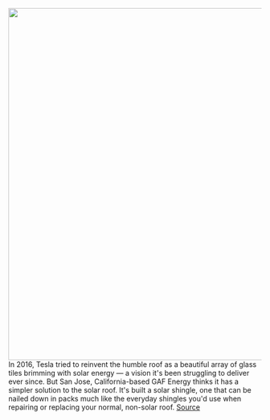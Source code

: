 <img src='https://cdn.vox-cdn.com/thumbor/kxGkaaINDbHkEmeSQIkmwb3jkL4=/0x0:1152x780/1200x800/filters:focal(484x298:668x482)/cdn.vox-cdn.com/uploads/chorus_image/image/70343842/Timberline_Solar_PK_ALP_210310_1904_rgb.0.jpg' width='700px' /><br/>
In 2016, Tesla tried to reinvent the humble roof as a beautiful array of glass tiles brimming with solar energy — a vision it's been struggling to deliver ever since. But San Jose, California-based GAF Energy thinks it has a simpler solution to the solar roof. It's built a solar shingle, one that can be nailed down in packs much like the everyday shingles you'd use when repairing or replacing your normal, non-solar roof.
<a href='https://www.theverge.com/22865603/gaf-energy-timberline-solar-shingle-panel-roof-ul-tesla'> Source <a/>